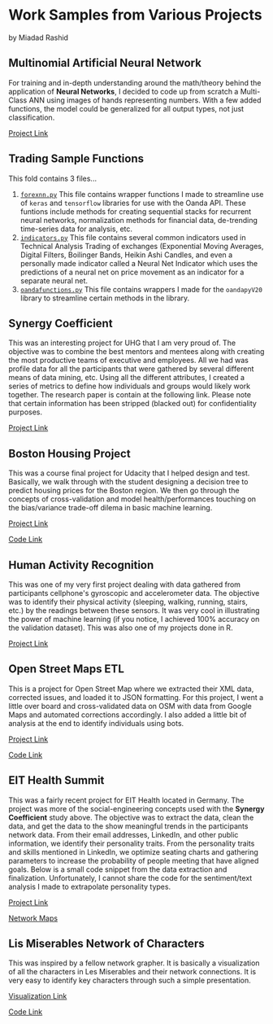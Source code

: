 
# Work Samples from Various Projects

by Miadad Rashid

## Multinomial Artificial Neural Network

For training and in-depth understanding around the math/theory behind the application of **Neural Networks**, I decided to code up from scratch a Multi-Class ANN using images of hands representing numbers.  With a few added functions, the model could be generalized for all output types, not just classification.

[Project Link](https://github.com/thedurphy/Portfolio/blob/master/Deep%20Learning%20Tests/Multinomial%20ANN%20with%20Regularization%20and%20Optimization.ipynb)

## Trading Sample Functions

This fold contains 3 files...
1. [`forexnn.py`](https://github.com/thedurphy/Portfolio/blob/master/Trading%20Sample%20Functions/forexnn.py)
This file contains wrapper functions I made to streamline use of `keras` and `tensorflow` libraries for use with the Oanda API.  These funtions include methods for creating sequential stacks for recurrent neural networks, normalization methods for financial data, de-trending time-series data for analysis, etc.
2. [`indicators.py`](https://github.com/thedurphy/Portfolio/blob/master/Trading%20Sample%20Functions/indicators.py)
This file contains several common indicators used in Technical Analysis Trading of exchanges (Exponential Moving Averages, Digital Filters, Boilinger Bands, Heikin Ashi Candles, and even a personally made indicator called a Neural Net Indicator which uses the predictions of a neural net on price movement as an indicator for a separate neural net.
3. [`oandafunctions.py`](https://github.com/thedurphy/Portfolio/blob/master/Trading%20Sample%20Functions/oandafunctions.py)
This file contains wrappers I made for the `oandapyV20` library to streamline certain methods in the library.

## Synergy Coefficient

This was an interesting project for UHG that I am very proud of.  The objective was to combine the best mentors and mentees along with creating the most productive teams of executive and employees.  All we had was profile data for all the participants that were gathered by several different means of data mining, etc.  Using all the different attributes, I created a series of metrics to define how individuals and groups would likely work together.  The research paper is contain at the following link.  Please note that certain information has been stripped (blacked out) for confidentiality purposes.

[Project Link](https://htmlpreview.github.io/?https://github.com/thedurphy/Portfolio/blob/master/UHN%20NML%20Reasoning.html)

## Boston Housing Project
This was a course final project for Udacity that I helped design and test.  Basically, we walk through with the student designing a decision tree to predict housing prices for the Boston region.  We then go through the concepts of cross-validation and model health/performances touching on the bias/variance trade-off dilema in basic machine learning.

[Project Link](https://github.com/thedurphy/Portfolio/blob/master/boston_housing.pdf)

[Code Link](https://github.com/thedurphy/Portfolio/blob/master/boston_housing.py)

## Human Activity Recognition
This was one of my very first project dealing with data gathered from participants cellphone's gyroscopic and accelerometer data.  The objective was to identify their physical activity (sleeping, walking, running, stairs, etc.) by the readings between these sensors.  It was very cool in illustrating the power of machine learning (if you notice, I achieved 100% accuracy on the validation dataset).  This was also one of my projects done in R.

[Project Link](https://htmlpreview.github.io/?https://github.com/thedurphy/Portfolio/blob/master/pmlProject.html)

## Open Street Maps ETL
This is a project for Open Street Map where we extracted their XML data, corrected issues, and loaded it to JSON formatting.  For this project, I went a little over board and cross-validated data on OSM with data from Google Maps and automated corrections accordingly.  I also added a little bit of analysis at the end to identify individuals using bots.

[Project Link](https://github.com/thedurphy/Portfolio/blob/master/osmproject.pdf)

[Code Link](https://github.com/thedurphy/Portfolio/blob/master/osmproject.py)

## EIT Health Summit
This was a fairly recent project for EIT Health located in Germany.  The project was more of the social-engineering concepts used with the **Synergy Coefficient** study above.  The objective was to extract the data, clean the data, and get the data to the show meaningful trends in the participants network data.  From their email addresses, LinkedIn, and other public information, we identify their personality traits.  From the personality traits and skills mentioned in LinkedIn, we optimize seating charts and gathering parameters to increase the probability of people meeting that have aligned goals.  Below is a small code snippet from the data extraction and finalization.  Unfortunately, I cannot share the code for the sentiment/text analysis I made to extrapolate personality types.

[Project Link](https://github.com/thedurphy/Portfolio/blob/master/EIT.ipynb)

[Network Maps](https://github.com/thedurphy/Portfolio/blob/master/eit2018graphs.pdf)

## Lis Miserables Network of Characters
This was inspired by a fellow network grapher.  It is basically a visualization of all the characters in Les Miserables and their network connections.  It is very easy to identify key characters through such a simple presentation.

[Visualization Link](https://htmlpreview.github.io/?https://github.com/thedurphy/Portfolio/blob/master/LesMiserables.html)

[Code Link](https://htmlpreview.github.io/?https://github.com/thedurphy/Portfolio/blob/master/lesmis_example.html)
